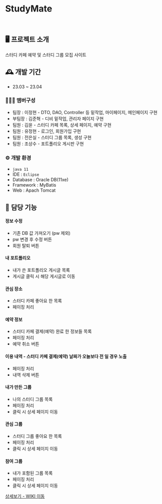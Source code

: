 # StudyMate
<br>


## 🖥️ 프로젝트 소개
스터디 카페 예약 및 스터디 그룹 모집 사이트
<br>

## 🕰️ 개발 기간
* 23.03 ~ 23.04

### 🧑‍🤝‍🧑 맴버구성
 - 팀장  : 이정현 - DTO, DAO, Controller 등 밑작업, 마이페이지, 메인페이지 구현
 - 부팀장 : 김준혁 - 디비 밑작업, 관리자 페이지 구현
 - 팀원 : 김윤 - 스터디 카페 목록, 상세 페이지, 예약 구현
 - 팀원 : 유정현 - 로그인, 회원가입 구현
 - 팀원 : 전은실 - 스터디 그룹 목록, 생성 구현
 - 팀원 : 조상수 - 포트폴리오 게시판 구현

### ⚙️ 개발 환경
- `java 11`  <br/>
- IDE : `Eclipse` <br/>
- Database : Oracle DB(11xe) <br/>
- Framework : MyBatis <br/>
- Web : Apach Tomcat <br/>




## 📌 담당 기능
#### 정보 수정 
- 기존 DB 값 가져오기 (pw 제외)
- pw 변경 후 수정 버튼
- 회원 탈퇴 버튼

#### 내 포트폴리오 
- 내가 쓴 포트폴리오 게시글 목록
- 게시글 클릭 시 해당 게시글로 이동

#### 관심 장소
- 스터디 카페 좋아요 한 목록
- 페이징 처리

#### 예약 정보 
- 스터디 카페 결제(예약) 완료 한 정보들 목록
- 페이징 처리
- 예약 취소 버튼

#### 이용 내역 - 스터디 카페 결제(예약) 날짜가 오늘보다 전 일 경우 노출
- 페이징 처리
- 내역 삭제 버튼

#### 내가 만든 그룹 
- 나의 스터디 그룹 목록
- 페이징 처리
- 클릭 시 상세 페이지 이동

#### 관심 그룹 
- 스터디 그룹 좋아요 한 목록
- 페이징 처리
- 클릭 시 상세 페이지 이동

#### 참여 그룹 
- 내가 포함된 그룹 목록
- 페이징 처리
- 클릭 시 상세 페이지 이동


<a href="https://github.com/leejh1118/studymate/wiki/%EA%B8%B0%EB%8A%A5-%EC%86%8C%EA%B0%9C-(%EB%A7%88%EC%9D%B4%ED%8E%98%EC%9D%B4%EC%A7%80)" >상세보기 - WIKI 이동</a>
